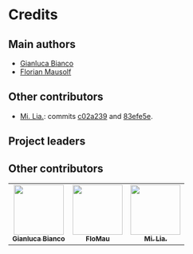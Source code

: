 # Credits

## Main authors

- [Gianluca Bianco](https://github.com/JustWhit3)
- [Florian Mausolf](https://github.com/FloMau)

## Other contributors

- [Mi. Lia.](https://github.com/mlliarm): commits [c02a239](https://github.com/JustWhit3/higgs-decay-classification/commit/c02a2399a37dbcf5e0353fe6a99e29bb3fae480e) and [83efe5e](https://github.com/JustWhit3/higgs-decay-classification/commit/83efe5e7525e5f65816663663b60c8341ca90df0).

## Project leaders

## Other contributors

<!-- ALL-CONTRIBUTORS-LIST:START - Do not remove or modify this section -->
<!-- prettier-ignore-start -->
<!-- markdownlint-disable -->
<table>
  <tr>
    <td align="center"><a href="https://justwhit3.github.io/"><img src="https://avatars.githubusercontent.com/u/48323961?v=4" width="100px;" alt=""/><br /><sub><b>Gianluca Bianco</b></sub></a></td>
    <td align="center"><a href="https://github.com/FloMau"><img src="https://avatars.githubusercontent.com/u/49448420?v=4" width="100px;" alt=""/><br /><sub><b>FloMau</b></sub></a></td>
    <td align="center"><a href="https://mlliarm.github.io/"><img src="https://avatars.githubusercontent.com/u/5833270?v=4" width="100px;" alt=""/><br /><sub><b>Mi. Lia.</b></sub></a></td>
  </tr>
</table>

<!-- markdownlint-restore -->
<!-- prettier-ignore-end -->

<!-- ALL-CONTRIBUTORS-LIST:END -->
